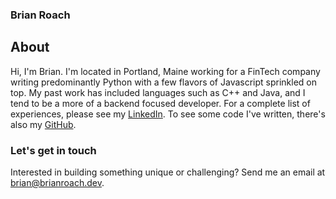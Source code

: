 ### Brian Roach


## About
Hi, I'm Brian. I'm located in Portland, Maine working for a FinTech company writing predominantly Python with a few flavors of Javascript sprinkled on top. My past work has included languages such as C++ and Java, and I tend to be a more of a backend focused developer. For a complete list of experiences, please see my [LinkedIn](http://www.linkedin.com/in/brian-m-roach/). To see some code I've written, there's also my [GitHub](https://github.com/bmroach).

### Let's get in touch
Interested in building something unique or challenging? Send me an email at <brian@brianroach.dev>.
